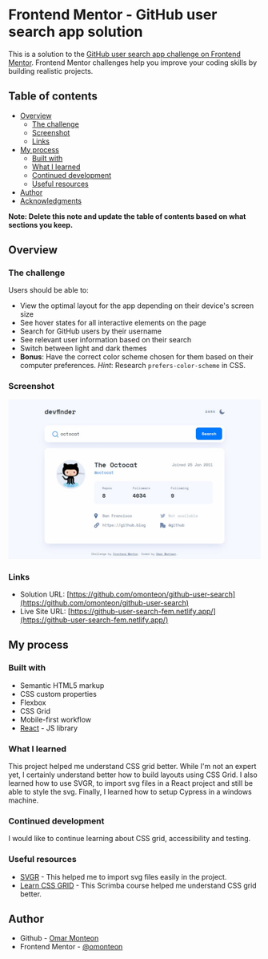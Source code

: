 # Frontend Mentor - GitHub user search app solution

This is a solution to the [GitHub user search app challenge on Frontend Mentor](https://www.frontendmentor.io/challenges/github-user-search-app-Q09YOgaH6). Frontend Mentor challenges help you improve your coding skills by building realistic projects.

## Table of contents

- [Overview](#overview)
  - [The challenge](#the-challenge)
  - [Screenshot](#screenshot)
  - [Links](#links)
- [My process](#my-process)
  - [Built with](#built-with)
  - [What I learned](#what-i-learned)
  - [Continued development](#continued-development)
  - [Useful resources](#useful-resources)
- [Author](#author)
- [Acknowledgments](#acknowledgments)

**Note: Delete this note and update the table of contents based on what sections you keep.**

## Overview

### The challenge

Users should be able to:

- View the optimal layout for the app depending on their device's screen size
- See hover states for all interactive elements on the page
- Search for GitHub users by their username
- See relevant user information based on their search
- Switch between light and dark themes
- **Bonus**: Have the correct color scheme chosen for them based on their computer preferences. _Hint_: Research `prefers-color-scheme` in CSS.

### Screenshot

![Github Search screenshot](./preview.jpg)

### Links

- Solution URL: [https://github.com/omonteon/github-user-search](https://github.com/omonteon/github-user-search)
- Live Site URL: [https://github-user-search-fem.netlify.app/](https://github-user-search-fem.netlify.app/)

## My process

### Built with

- Semantic HTML5 markup
- CSS custom properties
- Flexbox
- CSS Grid
- Mobile-first workflow
- [React](https://reactjs.org/) - JS library

### What I learned

This project helped me understand CSS grid better. While I'm not an expert yet, I certainly understand better how to build layouts using CSS Grid.
I also learned how to use SVGR, to import svg files in a React project and still be able to style the svg.
Finally, I learned how to setup Cypress in a windows machine.

### Continued development

I would like to continue learning about CSS grid, accessibility and testing.

### Useful resources

- [SVGR](https://react-svgr.com/) - This helped me to import svg files easily in the project.
- [Learn CSS GRID](https://scrimba.com/learn/cssgrid) - This Scrimba course helped me understand CSS grid better.

## Author

- Github - [Omar Monteon](https://github.com/omonteon)
- Frontend Mentor - [@omonteon](https://www.frontendmentor.io/profile/omonteon)
